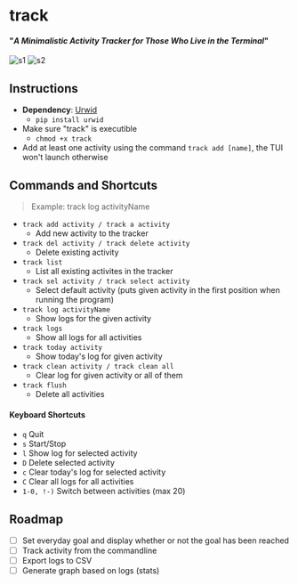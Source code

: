 # track
#### "_A Minimalistic Activity Tracker for Those Who Live in the Terminal_"

![s1](https://github.com/VoltaireNoir/track/blob/main/screenshots/ss1.png)
![s2](https://github.com/VoltaireNoir/track/blob/main/screenshots/ss2.png)

## Instructions
- **Dependency**: [Urwid](https://pypi.org/project/urwid/)
  - `pip install urwid`
- Make sure "track" is executible
  - `chmod +x track`
- Add at least one activity using the command `track add [name]`, the TUI won't launch otherwise

## Commands and Shortcuts
> Example: track log activityName
- `track add activity / track a activity`
  - Add new activity to the tracker
- `track del activity / track delete activity`
  - Delete existing activity
- `track list`
  - List all existing activites in the tracker
- `track sel activity / track select activity`
  - Select default activity (puts given activity in the first position when running the program)
- `track log activityName`
  - Show logs for the given activity
- `track logs`
  - Show all logs for all activities
- `track today activity`
  - Show today's log for given activity
- `track clean activity / track clean all`
  - Clear log for given activity or all of them
- `track flush`
  - Delete all activities
#### Keyboard Shortcuts
- `q` Quit
- `s` Start/Stop
- `l` Show log for selected activity
- `D` Delete selected activity
- `c` Clear today's log for selected activity
- `C` Clear all logs for all activities
- `1-0, !-)` Switch between activities (max 20)

## Roadmap
- [ ] Set everyday goal and display whether or not the goal has been reached
- [ ] Track activity from the commandline
- [ ] Export logs to CSV
- [ ] Generate graph based on logs (stats)
